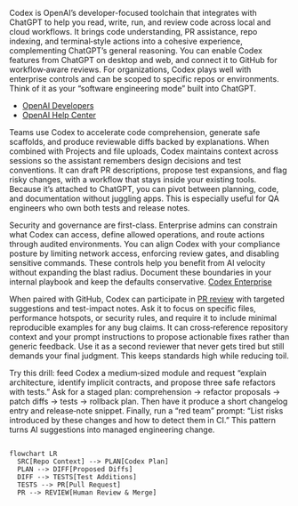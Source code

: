 <p>
	Codex is OpenAI’s developer-focused toolchain that integrates with ChatGPT to help you read, write, run, and review code across local and cloud workflows. It brings code understanding, PR assistance, repo indexing, and terminal‑style actions into a cohesive experience, complementing ChatGPT’s general reasoning. You can enable Codex features from ChatGPT on desktop and web, and connect it to GitHub for workflow‑aware reviews. For organizations, Codex plays well with enterprise controls and can be scoped to specific repos or environments. Think of it as your “software engineering mode” built into ChatGPT. 
	<ul>
		<li>
			<a href='https://developers.openai.com/codex/cli?utm_source=chatgpt.com'>OpenAI Developers</a>
		</li>
		<li>
			<a href='https://help.openai.com/en/articles/11369540-using-codex-with-your-chatgpt-plan?utm_source=chatgpt.com'>OpenAI Help Center</a>
		</li>
	</ul>
</p>
<p>
	Teams use Codex to accelerate code comprehension, generate safe scaffolds, and produce reviewable diffs backed by explanations. When combined with Projects and file uploads, Codex maintains context across sessions so the assistant remembers design decisions and test conventions. It can draft PR descriptions, propose test expansions, and flag risky changes, with a workflow that stays inside your existing tools. Because it’s attached to ChatGPT, you can pivot between planning, code, and documentation without juggling apps. This is especially useful for QA engineers who own both tests and release notes.
</p>
<p>
	Security and governance are first-class. Enterprise admins can constrain what Codex can access, define allowed operations, and route actions through audited environments. You can align Codex with your compliance posture by limiting network access, enforcing review gates, and disabling sensitive commands. These controls help you benefit from AI velocity without expanding the blast radius. Document these boundaries in your internal playbook and keep the defaults conservative.
	<a href='https://developers.openai.com/codex/enterprise?utm_source=chatgpt.com'>Codex Enterprise</a>
</p>
<p>
	When paired with GitHub, Codex can participate in 
	<a href='https://developers.openai.com/codex/cloud/code-review?utm_source=chatgpt.com'>PR review</a> 
	with targeted suggestions and test-impact notes. Ask it to focus on specific files, performance hotspots, or security rules, and require it to include minimal reproducible examples for any bug claims. It can cross‑reference repository context and your prompt instructions to propose actionable fixes rather than generic feedback. Use it as a second reviewer that never gets tired but still demands your final judgment. This keeps standards high while reducing toil.
</p>
<p>
	Try this drill: feed Codex a medium‑sized module and request “explain architecture, identify implicit contracts, and propose three safe refactors with tests.” Ask for a staged plan: comprehension → refactor proposals → patch diffs → tests → rollback plan. Then have it produce a short changelog entry and release‑note snippet. Finally, run a “red team” prompt: “List risks introduced by these changes and how to detect them in CI.” This pattern turns AI suggestions into managed engineering change. 
</p>
<pre><code class="language-mermaid">
flowchart LR
  SRC[Repo Context] --> PLAN[Codex Plan]
  PLAN --> DIFF[Proposed Diffs]
  DIFF --> TESTS[Test Additions]
  TESTS --> PR[Pull Request]
  PR --> REVIEW[Human Review & Merge]
</code></pre>